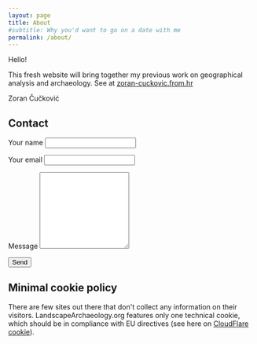 ```yaml
---
layout: page
title: About
#subtitle: Why you'd want to go on a date with me
permalink: /about/
---
```

Hello!

This fresh website will bring together my previous work on geographical analysis and archaeology. See at [zoran-cuckovic.from.hr](http://zoran-cuckovic.from.hr)

Zoran Čučković


## Contact

<form action="https://formspree.io/cuckovic.zoran@gmail.com"
      method="POST">
	 Your name
    <input type="text" name="name">
	<p>
	Your email
    <input type="email" name="_replyto">
	<p>
	Message
	<textarea rows="10" name="body"></textarea>
	<p>
    <input type="submit" value="Send">
	</p>
</form> 

## Minimal cookie policy

There are few sites out there that don't collect any information on their visitors. LandscapeArchaeology.org features only one technical cookie, which should be in compliance with EU directives (see here on [CloudFlare cookie](https://community.cloudflare.com/t/disable-cfduid-cookie-for-eu-law-compliance/19323/3)).  

